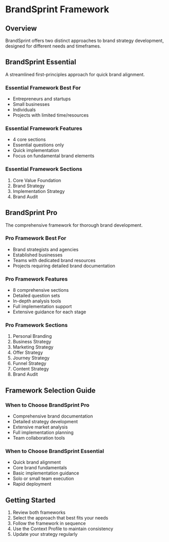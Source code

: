 # BrandSprint Framework

## Overview

BrandSprint offers two distinct approaches to brand strategy development, designed for different needs and timeframes.

## BrandSprint Essential

A streamlined first-principles approach for quick brand alignment.

### Essential Framework Best For

- Entrepreneurs and startups
- Small businesses
- Individuals
- Projects with limited time/resources

### Essential Framework Features

- 4 core sections
- Essential questions only
- Quick implementation
- Focus on fundamental brand elements

### Essential Framework Sections

1. Core Value Foundation
2. Brand Strategy
3. Implementation Strategy
4. Brand Audit

## BrandSprint Pro

The comprehensive framework for thorough brand development.

### Pro Framework Best For

- Brand strategists and agencies
- Established businesses
- Teams with dedicated brand resources
- Projects requiring detailed brand documentation

### Pro Framework Features

- 8 comprehensive sections
- Detailed question sets
- In-depth analysis tools
- Full implementation support
- Extensive guidance for each stage

### Pro Framework Sections

1. Personal Branding
2. Business Strategy
3. Marketing Strategy
4. Offer Strategy
5. Journey Strategy
6. Funnel Strategy
7. Content Strategy
8. Brand Audit

## Framework Selection Guide

### When to Choose BrandSprint Pro

- Comprehensive brand documentation
- Detailed strategy development
- Extensive market analysis
- Full implementation planning
- Team collaboration tools

### When to Choose BrandSprint Essential

- Quick brand alignment
- Core brand fundamentals
- Basic implementation guidance
- Solo or small team execution
- Rapid deployment

## Getting Started

1. Review both frameworks
2. Select the approach that best fits your needs
3. Follow the framework in sequence
4. Use the Context Profile to maintain consistency
5. Update your strategy regularly
